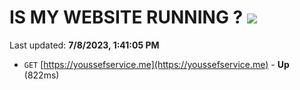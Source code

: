 # IS MY WEBSITE RUNNING ? [![](https://img.shields.io/static/v1?label=Sponsor&message=%E2%9D%A4&logo=GitHub&color=%23fe8e86)](https://github.com/sponsors/<username>)

Last updated: **7/8/2023, 1:41:05 PM**

- `GET` [https://youssefservice.me](https://youssefservice.me) - **Up** (822ms)
